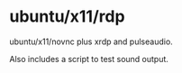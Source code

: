 # ubuntu/x11/rdp


ubuntu/x11/novnc plus xrdp and pulseaudio.

Also includes a script to test sound output.